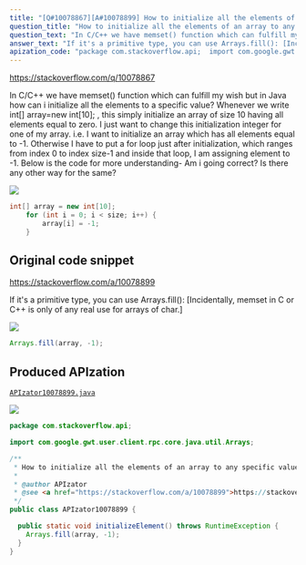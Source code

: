 ```yaml
---
title: "[Q#10078867][A#10078899] How to initialize all the elements of an array to any specific value in java"
question_title: "How to initialize all the elements of an array to any specific value in java"
question_text: "In C/C++ we have memset() function which can fulfill my wish but in Java how can i initialize all the elements to a specific value? Whenever we write int[] array=new int[10]; , this simply initialize an array of size 10 having all elements equal to zero. I just want to change this initialization integer for one of my array. i.e. I want to initialize an array which has all elements equal to -1. Otherwise I have to put a for loop just after initialization, which ranges from index 0 to index size-1 and inside that loop, I am assigning element to -1. Below is the code for more understanding- Am i going correct? Is there any other way for the same?"
answer_text: "If it's a primitive type, you can use Arrays.fill(): [Incidentally, memset in C or C++ is only of any real use for arrays of char.]"
apization_code: "package com.stackoverflow.api;  import com.google.gwt.user.client.rpc.core.java.util.Arrays;  /**  * How to initialize all the elements of an array to any specific value in java  *  * @author APIzator  * @see <a href=\"https://stackoverflow.com/a/10078899\">https://stackoverflow.com/a/10078899</a>  */ public class APIzator10078899 {    public static void initializeElement() throws RuntimeException {     Arrays.fill(array, -1);   } }"
---
```


https://stackoverflow.com/q/10078867

In C/C++ we have memset() function which can fulfill my wish but in Java how can i initialize all the elements to a specific value? Whenever we write int[] array=new int[10]; , this simply initialize an array of size 10 having all elements equal to zero. I just want to change this initialization integer for one of my array. i.e. I want to initialize an array which has all elements equal to -1. Otherwise I have to put a for loop just after initialization, which ranges from index 0 to index size-1 and inside that loop, I am assigning element to -1. Below is the code for more understanding-
Am i going correct? Is there any other way for the same?


<div class="code-logo"><img src="/stackoverflow.png" /></div>

```java
int[] array = new int[10];
    for (int i = 0; i < size; i++) {
        array[i] = -1;
    }
```


## Original code snippet

https://stackoverflow.com/a/10078899

If it&#x27;s a primitive type, you can use Arrays.fill():
[Incidentally, memset in C or C++ is only of any real use for arrays of char.]

<div class="code-logo"><img src="/stackoverflow.png" /></div>

```java
Arrays.fill(array, -1);
```

## Produced APIzation

[`APIzator10078899.java`](https://github.com/pasqualesalza/apization-temp-data/raw/master/search/APIzator10078899.java)

<div class="code-logo"><img src="/apizator.png" /></div>

```java
package com.stackoverflow.api;

import com.google.gwt.user.client.rpc.core.java.util.Arrays;

/**
 * How to initialize all the elements of an array to any specific value in java
 *
 * @author APIzator
 * @see <a href="https://stackoverflow.com/a/10078899">https://stackoverflow.com/a/10078899</a>
 */
public class APIzator10078899 {

  public static void initializeElement() throws RuntimeException {
    Arrays.fill(array, -1);
  }
}

```